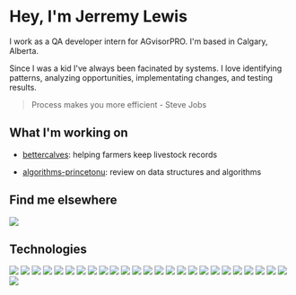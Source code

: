 # Hey, I'm Jerremy Lewis

I work as a QA developer intern for AGvisorPRO. I'm based in Calgary, Alberta.

Since I was a kid I've always been facinated by systems. I love identifying patterns, analyzing opportunities, implementating changes, and testing results. 

> Process makes you more efficient - Steve Jobs

## What I'm working on
- [bettercalves](https://bettercalves.com): helping farmers keep livestock records
<!-- - [openqueue](https://github.com/lewisjerremy?tab=repositories): limit website traffic with a queue -->
- [algorithms-princetonu](https://github.com/lewisjerremy?tab=repositories): review on data structures and algorithms

## Find me elsewhere
<!-- ![](https://img.shields.io/badge/Lewisj-FFCC00?style=flat-square) -->
![](https://img.shields.io/badge/LinkedIn-0A66C2?style=flat-square&logo=linkedin&link=https://www.linkedin.com/in/jerrlewis/)
<!-- ![](https://img.shields.io/badge/Medium-black?style=flat-square&logo=medium) -->


## Technologies
![](https://img.shields.io/badge/AWS-232F3E?style=flat-square&logo=amazon%20aws&logoColor=ffffff)
![](https://img.shields.io/badge/BitBucket-0052CC?style=flat-square&logo=BitBucket&logoColor=ffffff)
![](https://img.shields.io/badge/C-A8B9CC?style=flat-square&logo=c&logoColor=ffffff)
![](https://img.shields.io/badge/CSS3-1572B6?style=flat-square&logo=CSS3&logoColor=ffffff)
![](https://img.shields.io/badge/CircleCI-343434?style=flat-square&logo=CircleCI&logoColor=ffffff)
![](https://img.shields.io/badge/Docker-2496ED?style=flat-square&logo=Docker&logoColor=ffffff)
![](https://img.shields.io/badge/Figma-F24E1E?style=flat-square&logo=Figma&logoColor=ffffff)
![](https://img.shields.io/badge/Flutter-02569B?style=flat-square&logo=Flutter&logoColor=ffffff)
![](https://img.shields.io/badge/Git-F05032?style=flat-square&logo=Git&logoColor=ffffff)
![](https://img.shields.io/badge/GitHub-181717?style=flat-square&logo=GitHub&logoColor=ffffff)
![](https://img.shields.io/badge/Go-00ADD8?style=flat-square&logo=Go&logoColor=ffffff)
![](https://img.shields.io/badge/HTML5-E34F26?style=flat-square&logo=HTML5&logoColor=ffffff)
![](https://img.shields.io/badge/Heroku-430098?style=flat-square&logo=Heroku&logoColor=ffffff)
![](https://img.shields.io/badge/Java-007396?style=flat-square&logo=Java&logoColor=ffffff)
![](https://img.shields.io/badge/JavaScript-F7DF1E?style=flat-square&logo=JavaScript&logoColor=000000)
![](https://img.shields.io/badge/JetBrains-black?style=flat-square&logo=JetBrains&logoColor=ffffff)
![](https://img.shields.io/badge/MySQL-4479A1?style=flat-square&logo=MySQL&logoColor=ffffff)
![](https://img.shields.io/badge/Node.js-339933?style=flat-square&logo=Node.js&logoColor=ffffff)
![](https://img.shields.io/badge/PostgreSQL-4169E1?style=flat-square&logo=PostgreSQL&logoColor=ffffff)
![](https://img.shields.io/badge/Python-3776AB?style=flat-square&logo=Python&logoColor=ffffff)
![](https://img.shields.io/badge/React-61DAFB?style=flat-square&logo=React&logoColor=000000)
![](https://img.shields.io/badge/Redux-764ABC?style=flat-square&logo=Redux&logoColor=ffffff)
![](https://img.shields.io/badge/Tailwind%20CSS-38B2AC?style=flat-square&logo=Tailwind%20CSS&logoColor=ffffff)
![](https://img.shields.io/badge/Typescript-3178C6?style=flat-square&logo=Typescript&logoColor=ffffff)
![](https://img.shields.io/badge/Ubuntu-E95420?style=flat-square&logo=ubuntu&logoColor=ffffff)
![](https://img.shields.io/badge/Visual%20Studio%20Code-007ACC?style=flat-square&logo=Visual%20Studio%20Code&logoColor=ffffff)
